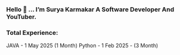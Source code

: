 ### Hello 👋 ... I’m Surya Karmakar A Software Developer And YouTuber.

### Total Experience:

JAVA - 1 May 2025 (1 Month)
Python - 1 Feb 2025 - (3 Month)
